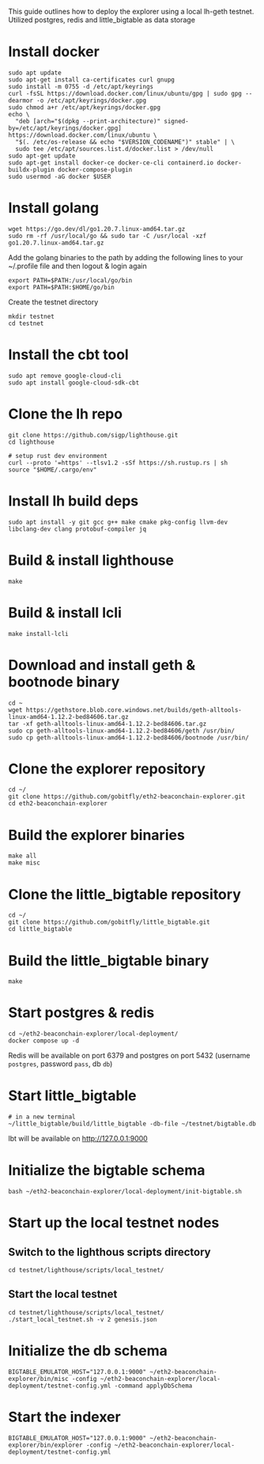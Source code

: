 This guide outlines how to deploy the explorer using a local lh-geth testnet. Utilized postgres, redis and little_bigtable as data storage

# Install docker
```
sudo apt update
sudo apt-get install ca-certificates curl gnupg
sudo install -m 0755 -d /etc/apt/keyrings
curl -fsSL https://download.docker.com/linux/ubuntu/gpg | sudo gpg --dearmor -o /etc/apt/keyrings/docker.gpg
sudo chmod a+r /etc/apt/keyrings/docker.gpg
echo \
  "deb [arch="$(dpkg --print-architecture)" signed-by=/etc/apt/keyrings/docker.gpg] https://download.docker.com/linux/ubuntu \
  "$(. /etc/os-release && echo "$VERSION_CODENAME")" stable" | \
  sudo tee /etc/apt/sources.list.d/docker.list > /dev/null
sudo apt-get update
sudo apt-get install docker-ce docker-ce-cli containerd.io docker-buildx-plugin docker-compose-plugin
sudo usermod -aG docker $USER
```
# Install golang
```
wget https://go.dev/dl/go1.20.7.linux-amd64.tar.gz
sudo rm -rf /usr/local/go && sudo tar -C /usr/local -xzf go1.20.7.linux-amd64.tar.gz
```
Add the golang binaries to the path by adding the following lines to your ~/.profile file and then logout & login again
```
export PATH=$PATH:/usr/local/go/bin
export PATH=$PATH:$HOME/go/bin
```
Create the testnet directory
```
mkdir testnet
cd testnet
```
# Install the cbt tool
```
sudo apt remove google-cloud-cli
sudo apt install google-cloud-sdk-cbt
```
# Clone the lh repo
```
git clone https://github.com/sigp/lighthouse.git 
cd lighthouse
```
```
# setup rust dev environment
curl --proto '=https' --tlsv1.2 -sSf https://sh.rustup.rs | sh 
source "$HOME/.cargo/env"
```
# Install lh build deps
```
sudo apt install -y git gcc g++ make cmake pkg-config llvm-dev libclang-dev clang protobuf-compiler jq
```
# Build & install lighthouse
```
make
```
# Build & install lcli
```
make install-lcli
```
# Download and install geth & bootnode binary
```
cd ~
wget https://gethstore.blob.core.windows.net/builds/geth-alltools-linux-amd64-1.12.2-bed84606.tar.gz
tar -xf geth-alltools-linux-amd64-1.12.2-bed84606.tar.gz
sudo cp geth-alltools-linux-amd64-1.12.2-bed84606/geth /usr/bin/
sudo cp geth-alltools-linux-amd64-1.12.2-bed84606/bootnode /usr/bin/
```
# Clone the explorer repository
```
cd ~/
git clone https://github.com/gobitfly/eth2-beaconchain-explorer.git
cd eth2-beaconchain-explorer
```
# Build the explorer binaries
```
make all
make misc
```
# Clone the little_bigtable repository
```
cd ~/
git clone https://github.com/gobitfly/little_bigtable.git
cd little_bigtable
```
# Build the little_bigtable binary
```
make
```
# Start postgres & redis
```
cd ~/eth2-beaconchain-explorer/local-deployment/
docker compose up -d
```
Redis will be available on port 6379 and postgres on port 5432 (username `postgres`, password `pass`, db `db`)
# Start little_bigtable
```
# in a new terminal
~/little_bigtable/build/little_bigtable -db-file ~/testnet/bigtable.db
```
lbt will be available on http://127.0.0.1:9000
# Initialize the bigtable schema
```
bash ~/eth2-beaconchain-explorer/local-deployment/init-bigtable.sh
```
# Start up the local testnet nodes
## Switch to the lighthous scripts directory
```
cd testnet/lighthouse/scripts/local_testnet/
```
## Start the local testnet
```
cd testnet/lighthouse/scripts/local_testnet/
./start_local_testnet.sh -v 2 genesis.json
```
# Initialize the db schema
```
BIGTABLE_EMULATOR_HOST="127.0.0.1:9000" ~/eth2-beaconchain-explorer/bin/misc -config ~/eth2-beaconchain-explorer/local-deployment/testnet-config.yml -command applyDbSchema
```
# Start the indexer
```
BIGTABLE_EMULATOR_HOST="127.0.0.1:9000" ~/eth2-beaconchain-explorer/bin/explorer -config ~/eth2-beaconchain-explorer/local-deployment/testnet-config.yml
```
